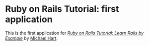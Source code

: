 # Ruby on Rails Tutorial: first application

This is the first application for
[*Ruby on Rails Tutorial: Learn Rails by Example*](http://railstutorial.org/) by [Michael Hart](http://michaelhart.com/).